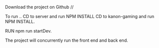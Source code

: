 Download the project on Github //

To run .. CD to server and run NPM INSTALL
CD to kanon-gaming and run NPM INSTALL.

RUN npm run startDev.

The project will concurrently run the front end and back end.

